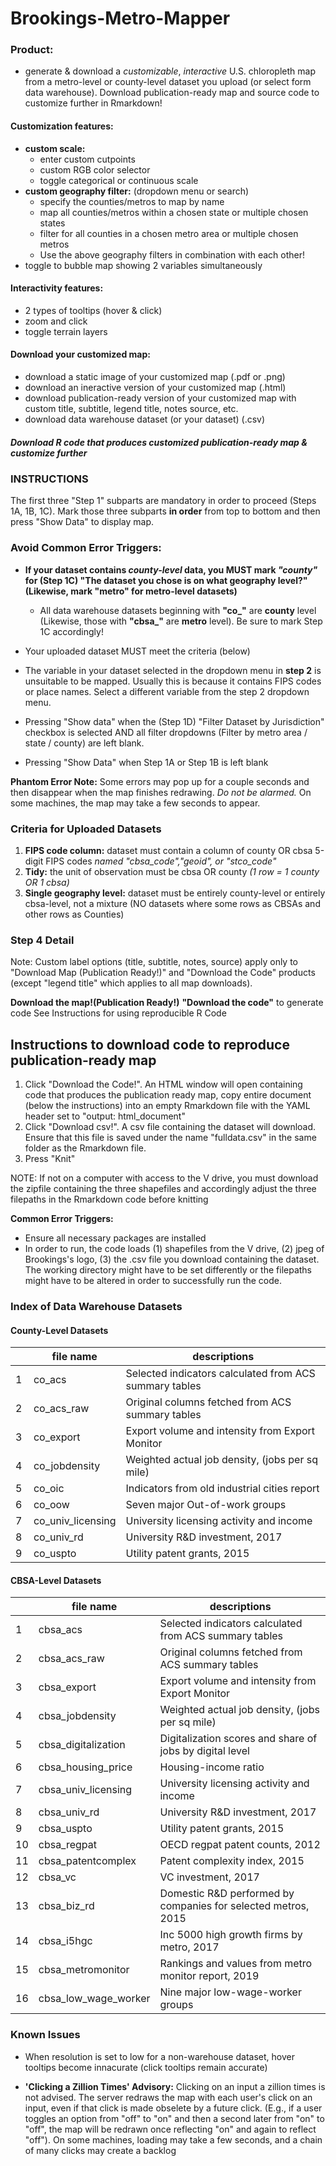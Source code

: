 # Brookings-Metro-Mapper

 
### Product:
* generate & download a *customizable*, *interactive* U.S. chloropleth map from a metro-level or county-level dataset you upload (or select form data warehouse). Download publication-ready map and source code to customize further in Rmarkdown!

#### Customization features:
* **custom scale:** 
    * enter custom cutpoints 
    * custom RGB color selector
    * toggle categorical or continuous scale 
* **custom geography filter:** (dropdown menu or search)
    * specify the counties/metros to map by name 
    * map all counties/metros within a chosen state or multiple chosen states
    * filter for all counties in a chosen metro area or multiple chosen metros
    * Use the above geography filters in combination with each other!
* toggle to bubble map showing 2 variables simultaneously 

#### Interactivity features:
* 2 types of tooltips (hover & click)
* zoom and click
* toggle terrain layers

#### Download your customized map:
* download a static image of your customized map (.pdf or .png)
* download an ineractive version of your customized map (.html)
* download publication-ready version of your customized map with custom title, subtitle, legend title, notes source, etc.
* download data warehouse dataset (or your dataset) (.csv)

##### Download R code that produces customized publication-ready map & customize further



### INSTRUCTIONS


The first three "Step 1" subparts are mandatory in order to proceed (Steps 1A, 1B, 1C). Mark those three subparts **in order** from top to bottom and then press "Show Data" to display map.

### Avoid Common Error Triggers:

* **If your dataset contains *county-level* data, you MUST mark *"county"* for (Step 1C) "The dataset you chose is on what geography level?" (Likewise, mark "metro" for metro-level datasets)**
  * All data warehouse datasets beginning with **"co_"** are **county** level (Likewise, those with **"cbsa_"** are **metro** level). Be sure to mark Step 1C accordingly! 

* Your uploaded dataset MUST meet the criteria (below)

* The variable in your dataset selected in the dropdown menu in **step 2** is unsuitable to be mapped. Usually this is because it contains FIPS codes or place names. Select a different variable from the step 2 dropdown menu.

 * Pressing "Show data" when the (Step 1D) "Filter Dataset by Jurisdiction" checkbox is selected AND all filter dropdowns (Filter by metro area / state / county) are left blank.
 
 * Pressing "Show Data" when Step 1A or Step 1B is left blank

**Phantom Error Note:** Some errors may pop up for a couple seconds and then disappear when the map finishes redrawing. *Do not be alarmed.* On some machines, the map may take a few seconds to appear.


### Criteria for Uploaded Datasets

1) **FIPS code column:** dataset must contain a column of county OR cbsa 5-digit FIPS codes *named "cbsa_code","geoid", or "stco_code"*
2) **Tidy:** the unit of observation must be cbsa OR county *(1 row = 1 county OR 1 cbsa)*
3) **Single geography level:** dataset must be entirely county-level or entirely cbsa-level, not a mixture (NO datasets where some rows as CBSAs and other rows as Counties)



### Step 4 Detail

Note: Custom label options (title, subtitle, notes, source) apply only to "Download Map (Publication Ready!)" and "Download the Code" products (except "legend title" which applies to all map downloads).

**Download the map!(Publication Ready!)** 
**"Download the code"** to generate code
See Instructions for using reproducible R Code


## Instructions to download code to reproduce publication-ready map

1. Click "Download the Code!". An HTML window will open containing code that produces the publication ready map, copy entire document (below the instructions) into an empty Rmarkdown file with the YAML header set to "output: html_document"
2. Click "Download csv!". A csv file containing the dataset will download. Ensure that this file is saved under the name "fulldata.csv" in the same folder as the Rmarkdown file.
3. Press "Knit"

NOTE: If not on a computer with access to the V drive, you must download the zipfile containing the three shapefiles and accordingly adjust the three filepaths in the Rmarkdown code before knitting

**Common Error Triggers:**
* Ensure all necessary packages are installed 
* In order to run, the code loads (1) shapefiles from the V drive, (2) jpeg of Brookings's logo, (3) the .csv file you download containing the dataset. The working directory might have to be set differently or the filepaths might have to be altered in order to successfully run the code.


### Index of Data Warehouse Datasets

#### County-Level Datasets

&nbsp;&nbsp;&nbsp; | file name | descriptions
--|-----------|-------------
1 | co_acs | Selected indicators calculated from ACS summary tables
2 | co_acs_raw | Original columns fetched from ACS summary tables
3 | co_export | Export volume and intensity from Export Monitor
4 | co_jobdensity | Weighted actual job density, (jobs per sq mile)
5 | co_oic | Indicators from old industrial cities report
6 | co_oow | Seven major Out-of-work groups
7 | co_univ_licensing | University licensing activity and income
8 | co_univ_rd | University R&D investment, 2017
9 | co_uspto | Utility patent grants, 2015


#### CBSA-Level Datasets

&nbsp;&nbsp;&nbsp;| file name | descriptions
--|-----------|---------------------------------------------------
1 | cbsa_acs | Selected indicators calculated from ACS summary tables
2 | cbsa_acs_raw | Original columns fetched from ACS summary tables
3 | cbsa_export | Export volume and intensity from Export Monitor
4 | cbsa_jobdensity | Weighted actual job density, (jobs per sq mile)
5 | cbsa_digitalization | Digitalization scores and share of jobs by digital level
6 | cbsa_housing_price | Housing-income ratio
7 | cbsa_univ_licensing | University licensing activity and income
8 | cbsa_univ_rd | University R&D investment, 2017
9 | cbsa_uspto | Utility patent grants, 2015
10| cbsa_regpat | OECD regpat patent counts, 2012
11| cbsa_patentcomplex | Patent complexity index, 2015
12| cbsa_vc | VC investment, 2017
13| cbsa_biz_rd | Domestic R&D performed by companies for selected metros, 2015
14| cbsa_i5hgc | Inc 5000 high growth firms by metro, 2017
15| cbsa_metromonitor | Rankings and values from metro monitor report, 2019
16| cbsa_low_wage_worker | Nine major low-wage-worker groups


### Known Issues

* When resolution is set to low for a non-warehouse dataset, hover tooltips become innacurate (click tooltips remain accurate)

* **'Clicking a Zillion Times' Advisory:** Clicking on an input a zillion times is not advised. The server redraws the map with each user's click on an input, even if that click is made obselete by a future click. (E.g., if a user toggles an option from "off" to "on" and then a second later from "on" to "off", the map will be redrawn once reflecting "on" and again to reflect "off"). On some machines, loading may take a few seconds, and a chain of many clicks may create a backlog


